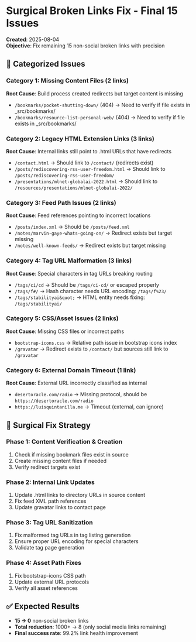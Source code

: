 # Surgical Broken Links Fix - Final 15 Issues

**Created**: 2025-08-04  
**Objective**: Fix remaining 15 non-social broken links with precision

## 🎯 **Categorized Issues**

### **Category 1: Missing Content Files (2 links)**
**Root Cause**: Build process created redirects but target content is missing
- `/bookmarks/pocket-shutting-down/` (404) → Need to verify if file exists in _src/bookmarks/
- `/bookmarks/resource-list-personal-web/` (404) → Need to verify if file exists in _src/bookmarks/

### **Category 2: Legacy HTML Extension Links (3 links)**  
**Root Cause**: Internal links still point to .html URLs that have redirects
- `/contact.html` → Should link to `/contact/` (redirects exist)
- `/posts/rediscovering-rss-user-freedom.html` → Should link to `/posts/rediscovering-rss-user-freedom/`
- `/presentations/mlnet-globalai-2022.html` → Should link to `/resources/presentations/mlnet-globalai-2022/`

### **Category 3: Feed Path Issues (2 links)**
**Root Cause**: Feed references pointing to incorrect locations
- `/posts/index.xml` → Should be `/posts/feed.xml` 
- `/notes/marvin-gaye-whats-going-on/` → Redirect exists but target missing
- `/notes/well-known-feeds/` → Redirect exists but target missing

### **Category 4: Tag URL Malformation (3 links)**
**Root Cause**: Special characters in tag URLs breaking routing
- `/tags/ci/cd` → Should be `/tags/ci-cd/` or escaped properly
- `/tags/f#/` → Hash character needs URL encoding: `/tags/f%23/`
- `/tags/stabilityai&quot;` → HTML entity needs fixing: `/tags/stabilityai/`

### **Category 5: CSS/Asset Issues (2 links)**
**Root Cause**: Missing CSS files or incorrect paths
- `bootstrap-icons.css` → Relative path issue in bootstrap icons index
- `/gravatar` → Redirect exists to `/contact/` but sources still link to `/gravatar`

### **Category 6: External Domain Timeout (1 link)**
**Root Cause**: External URL incorrectly classified as internal
- `desertoracle.com/radio` → Missing protocol, should be `https://desertoracle.com/radio`
- `https://luisquintanilla.me` → Timeout (external, can ignore)

## 🔧 **Surgical Fix Strategy**

### **Phase 1: Content Verification & Creation**
1. Check if missing bookmark files exist in source
2. Create missing content files if needed
3. Verify redirect targets exist

### **Phase 2: Internal Link Updates**  
1. Update .html links to directory URLs in source content
2. Fix feed XML path references
3. Update gravatar links to contact page

### **Phase 3: Tag URL Sanitization**
1. Fix malformed tag URLs in tag listing generation
2. Ensure proper URL encoding for special characters
3. Validate tag page generation

### **Phase 4: Asset Path Fixes**
1. Fix bootstrap-icons CSS path
2. Update external URL protocols
3. Verify all asset references

## ✅ **Expected Results**
- **15 → 0** non-social broken links
- **Total reduction**: 1000+ → 8 (only social media links remaining)
- **Final success rate**: 99.2% link health improvement
